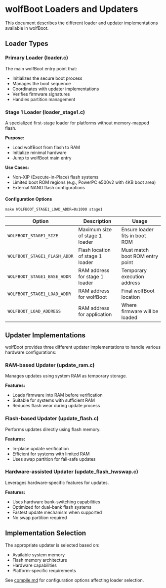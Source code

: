 # wolfBoot Loaders and Updaters

This document describes the different loader and updater implementations available in wolfBoot.

## Loader Types

### Primary Loader (loader.c)
The main wolfBoot entry point that:
- Initializes the secure boot process
- Manages the boot sequence
- Coordinates with updater implementations
- Verifies firmware signatures
- Handles partition management

### Stage 1 Loader (loader_stage1.c)
A specialized first-stage loader for platforms without memory-mapped flash.

**Purpose:**
- Load wolfBoot from flash to RAM
- Initialize minimal hardware
- Jump to wolfBoot main entry

**Use Cases:**
- Non-XIP (Execute-in-Place) flash systems
- Limited boot ROM regions (e.g., PowerPC e500v2 with 4KB boot area)
- External NAND flash configurations

#### Configuration Options

```make
make WOLFBOOT_STAGE1_LOAD_ADDR=0x1000 stage1
```

| Option | Description | Usage |
|--------|-------------|--------|
| `WOLFBOOT_STAGE1_SIZE` | Maximum size of stage 1 loader | Ensure loader fits in boot ROM |
| `WOLFBOOT_STAGE1_FLASH_ADDR` | Flash location of stage 1 loader | Must match boot ROM entry point |
| `WOLFBOOT_STAGE1_BASE_ADDR` | RAM address for stage 1 loader | Temporary execution address |
| `WOLFBOOT_STAGE1_LOAD_ADDR` | RAM address for wolfBoot | Final wolfBoot location |
| `WOLFBOOT_LOAD_ADDRESS` | RAM address for application | Where firmware will be loaded |


## Updater Implementations

wolfBoot provides three different updater implementations to handle various hardware configurations:

### RAM-based Updater (update_ram.c)
Manages updates using system RAM as temporary storage.

**Features:**
- Loads firmware into RAM before verification
- Suitable for systems with sufficient RAM
- Reduces flash wear during update process

### Flash-based Updater (update_flash.c)
Performs updates directly using flash memory.

**Features:**
- In-place update verification
- Efficient for systems with limited RAM
- Uses swap partition for fail-safe updates

### Hardware-assisted Updater (update_flash_hwswap.c)
Leverages hardware-specific features for updates.

**Features:**
- Uses hardware bank-switching capabilities
- Optimized for dual-bank flash systems
- Fastest update mechanism when supported
- No swap partition required

## Implementation Selection

The appropriate updater is selected based on:
- Available system memory
- Flash memory architecture
- Hardware capabilities
- Platform-specific requirements

See [compile.md](compile.md) for configuration options affecting loader selection.
